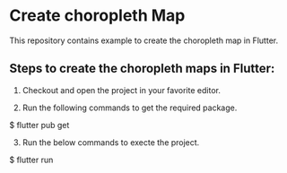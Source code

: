 # Create choropleth Map

This repository contains example to create the choropleth map in Flutter.

## Steps to create the choropleth maps in Flutter:

1. Checkout and open the project in your favorite editor.

2. Run the following commands to get the required package.

$ flutter pub get

3. Run the below commands to execte the project.

$ flutter run
